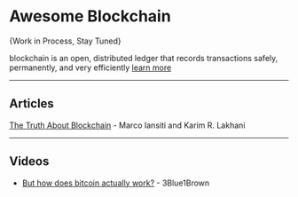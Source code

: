 # Awesome Blockchain

{Work in Process, Stay Tuned}

blockchain is an open, distributed ledger that records transactions safely, permanently, and very efficiently [learn more](https://hbr.org/2017/01/the-truth-about-blockchain)

-----

## Articles
[The Truth About Blockchain](https://hbr.org/2017/01/the-truth-about-blockchain) - Marco Iansiti and Karim R. Lakhani


-----

## Videos
* [But how does bitcoin actually work?](https://www.youtube.com/watch?v=bBC-nXj3Ng4) - 3Blue1Brown
